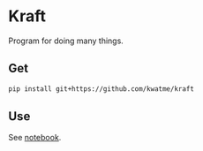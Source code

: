 # Kraft

Program for doing many things.

## Get

```sh
pip install git+https://github.com/kwatme/kraft
```

## Use

See [notebook](notebook).
